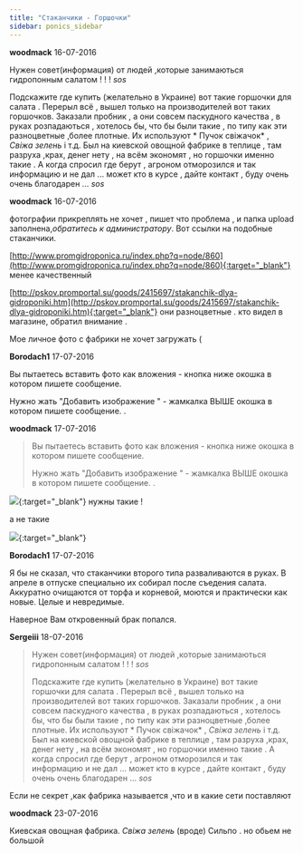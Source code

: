 ```yaml
---
title: "Стаканчики - Горшочки"
sidebar: ponics_sidebar
---
```


**woodmack** 16-07-2016

Нужен совет(информация) от людей ,которые занимаються гидропонным салатом ! ! ! *sos*

Подскажите где купить (желательно в Украине) вот такие горшочки для салата . Перерыл всё , вышел только на производителей вот таких горшочков. Заказали пробник , а они совсем паскудного качества , в руках розпадаються , хотелось бы, что бы были такие , по типу как эти разноцветные ,более плотные. Их используют * Пучок свіжачок* , *Свіжа зелень* і т.д. Был на киевской овощной фабрике в теплице , там разруха ,крах, денег нету , на всём экономят , но горшочки именно такие . А когда спросил где берут , агроном отморозился и так информацию и не дал ... может кто в курсе , дайте контакт , буду очень очень благодарен ... *sos*


**woodmack** 16-07-2016

фотографии прикреплять не хочет , пишет что проблема , и папка upload заполнена,*обратитесь к администратору*. Вот ссылки на подобные стаканчики. 

[http://www.promgidroponica.ru/index.php?q=node/860](http://www.promgidroponica.ru/index.php?q=node/860){:target="_blank"} менее качественный 

[http://pskov.promportal.su/goods/2415697/stakanchik-dlya-gidroponiki.htm](http://pskov.promportal.su/goods/2415697/stakanchik-dlya-gidroponiki.htm){:target="_blank"} они разноцветные . кто видел в магазине, обратил внимание .

Мое личное фото с фабрики не хочет загружать (


**Borodach1** 17-07-2016

Вы пытаетесь вставить фото как вложения - кнопка ниже окошка в котором пишете сообщение. 

Нужно жать "Добавить изображение " - жамкалка ВЫШЕ окошка в котором пишете сообщение. . 


**woodmack** 17-07-2016

> Вы пытаетесь вставить фото как вложения - кнопка ниже окошка в котором пишете сообщение. 
> 
> Нужно жать "Добавить изображение " - жамкалка ВЫШЕ окошка в котором пишете сообщение. .

[![](/imagehost2/thumbs/o9no3yz3rj4ooo.jpg)](https://t.me/ponics_ru_files/17776){:target="_blank"} нужны такие !

а не такие 

[![](/imagehost2/thumbs/stekdlasalatahzh.jpg)](https://t.me/ponics_ru_files/17777){:target="_blank"}


**Borodach1** 17-07-2016

Я бы не сказал, что стаканчики второго типа разваливаются в руках. В апреле в отпуске специально их собирал после съедения салата. Аккуратно очищаются от торфа и корневой, моются и практически как новые. Целые и невредимые. 

Наверное Вам откровенный брак попался. 


**Sergeiii** 18-07-2016

> Нужен совет(информация) от людей ,которые занимаються гидропонным салатом ! ! ! *sos*
> 
> Подскажите где купить (желательно в Украине) вот такие горшочки для салата . Перерыл всё , вышел только на производителей вот таких горшочков. Заказали пробник , а они совсем паскудного качества , в руках розпадаються , хотелось бы, что бы были такие , по типу как эти разноцветные ,более плотные. Их используют * Пучок свіжачок* , *Свіжа зелень* і т.д. Был на киевской овощной фабрике в теплице , там разруха ,крах, денег нету , на всём экономят , но горшочки именно такие . А когда спросил где берут , агроном отморозился и так информацию и не дал ... может кто в курсе , дайте контакт , буду очень очень благодарен ... *sos*

Если не секрет ,как фабрика называется ,что и в какие сети поставляют 


**woodmack** 23-07-2016

Киевская овощная фабрика. *Свіжа зелень* (вроде) Сильпо . но обьем не большой 


